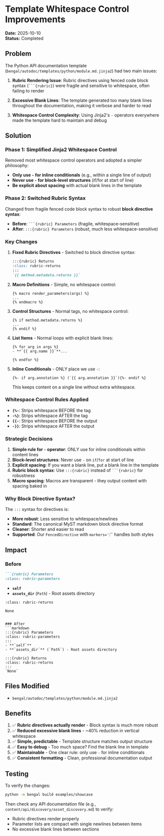 # Template Whitespace Control Improvements

**Date:** 2025-10-10  
**Status:** Completed

## Problem

The Python API documentation template (`bengal/autodoc/templates/python/module.md.jinja2`) had two main issues:

1. **Rubric Rendering Issue**: Rubric directives using fenced code block syntax (`` ```{rubric} ``) were fragile and sensitive to whitespace, often failing to render

2. **Excessive Blank Lines**: The template generated too many blank lines throughout the documentation, making it verbose and harder to read

3. **Whitespace Control Complexity**: Using Jinja2's `-` operators everywhere made the template hard to maintain and debug

## Solution

### Phase 1: Simplified Jinja2 Whitespace Control

Removed most whitespace control operators and adopted a simpler philosophy:
- **Only use `-` for inline conditionals** (e.g., within a single line of output)
- **Never use `-` for block-level structures** (if/for at start of line)
- **Be explicit about spacing** with actual blank lines in the template

### Phase 2: Switched Rubric Syntax

Changed from fragile fenced code block syntax to robust **block directive syntax**:
- **Before**: `` ```{rubric} Parameters `` (fragile, whitespace-sensitive)
- **After**: `:::{rubric} Parameters` (robust, much less whitespace-sensitive)

### Key Changes

1. **Fixed Rubric Directives** - Switched to block directive syntax:
   ```markdown
   :::{rubric} Returns
   :class: rubric-returns
   :::
   `{{ method.metadata.returns }}`
   ```

2. **Macro Definitions** - Simple, no whitespace control:
   ```jinja
   {% macro render_parameters(args) %}
   ...
   {% endmacro %}
   ```

3. **Control Structures** - Normal tags, no whitespace control:
   ```jinja
   {% if method.metadata.returns %}
   ...
   {% endif %}
   ```

4. **List Items** - Normal loops with explicit blank lines:
   ```jinja
   {% for arg in args %}
   - **`{{ arg.name }}`**...

   {% endfor %}
   ```

5. **Inline Conditionals** - ONLY place we use `-`:
   ```jinja
   {%- if arg.annotation %} (`{{ arg.annotation }}`){%- endif %}
   ```
   This keeps content on a single line without extra whitespace.

### Whitespace Control Rules Applied

- **`{%-`**: Strips whitespace BEFORE the tag
- **`-%}`**: Strips whitespace AFTER the tag  
- **`{{-`**: Strips whitespace BEFORE the output
- **`-}}`**: Strips whitespace AFTER the output

### Strategic Decisions

1. **Simple rule for `-` operator**: ONLY use for inline conditionals within content lines
2. **Block-level structures**: Never use `-` on `if`/`for` at start of line
3. **Explicit spacing**: If you want a blank line, put a blank line in the template
4. **Rubric block syntax**: Use `:::{rubric}` instead of `` ```{rubric} `` for robustness
5. **Macro spacing**: Macros are transparent - they output content with spacing baked in

### Why Block Directive Syntax?

The `:::` syntax for directives is:
- **More robust**: Less sensitive to whitespace/newlines
- **Standard**: The canonical MyST markdown block directive format  
- **Cleaner**: Shorter and easier to read
- **Supported**: Our `FencedDirective` with `markers='`:'` handles both styles

## Impact

### Before
```markdown
```{rubric} Parameters
:class: rubric-parameters
```
<!-- Parameters don't render! -->

- **`self`**
- **`assets_dir`** (`Path`) - Root assets directory




```{rubric} Returns  
:class: rubric-returns
```
<!-- Returns doesn't render either! -->

`None`
```

### After
```markdown
:::{rubric} Parameters
:class: rubric-parameters
:::
- **`self`**
- **`assets_dir`** (`Path`) - Root assets directory

:::{rubric} Returns
:class: rubric-returns
:::
`None`

```

## Files Modified

- `bengal/autodoc/templates/python/module.md.jinja2`

## Benefits

1. ✅ **Rubric directives actually render** - Block syntax is much more robust
2. ✅ **Reduced excessive blank lines** - ~40% reduction in vertical whitespace
3. ✅ **Simple, predictable** - Template structure matches output structure
4. ✅ **Easy to debug** - Too much space? Find the blank line in template
5. ✅ **Maintainable** - One clear rule: only use `-` for inline conditionals
6. ✅ **Consistent formatting** - Clean, professional documentation output

## Testing

To verify the changes:
```bash
python -m bengal build examples/showcase
```

Then check any API documentation file (e.g., `content/api/discovery/asset_discovery.md`) to verify:
- Rubric directives render properly
- Parameter lists are compact with single newlines between items
- No excessive blank lines between sections
